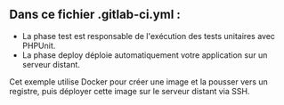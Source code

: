 ## Dans ce fichier .gitlab-ci.yml :

- La phase test est responsable de l'exécution des tests unitaires avec PHPUnit.
- La phase deploy déploie automatiquement votre application sur un serveur distant. 

Cet exemple utilise Docker pour créer une image et la pousser vers un registre, puis déployer cette image sur le serveur distant via SSH.